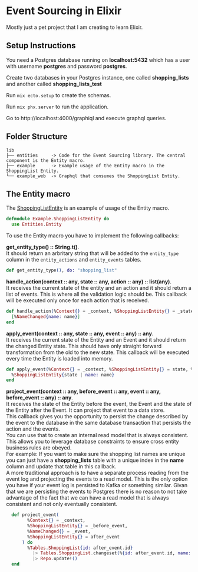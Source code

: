 # Event Sourcing in Elixir
Mostly just a pet project that I am creating to learn Elixir.


## Setup Instructions
You need a Postgres database running on **localhost:5432** which has a user with username **postgres** and password **postgres**.

Create two databases in your Postgres instance, one called **shopping_lists** and another called **shopping_lists_test**

Run ```mix ecto.setup``` to create the schemas.

Run ```mix phx.server``` to run the application.

Go to http://localhost:4000/graphiql and execute graphql queries.

## Folder Structure
```
lib
├── entities     -> Code for the Event Sourcing library. The central component is the Entity macro.
├── example      -> Example usage of the Entity macro in the ShoppingList Entity.
└── example_web  -> Graphql that consumes the ShoppingList Entity.
```

## The Entity macro

The [ShoppingListEntity](https://github.com/FelipeTaiarol/elixir_event_sourcing/blob/master/lib/example/shopping_list/shopping_list.entity.ex) is an example of usage of the Entity macro.

```elixir
defmodule Example.ShoppingListEntity do
  use Entities.Entity
```

To use the Entity macro you have to implement the following callbacks:

**get_entity_type() :: String.t()**.  
It should return an arbritary string that will be added to the ```entity_type``` column in the ```entity_actions``` and ```entity_events``` tables.
```elixir
def get_entity_type(), do: "shopping_list"
```

**handle_action(context :: any, state :: any, action :: any) :: list(any)**.   
It receives the current state of the entity and an action and it should return a list of events.
This is where all the validation logic should be. This callback will be executed only once for each action that is received. 
```elixir
def handle_action(%Context{} = _context, %ShoppingListEntity{} = _state, %SetName{name: name}) do
  [%NameChanged{name: name}]
end
```

**apply_event(context :: any, state :: any, event :: any) :: any**.  
It receives the current state of the Entity and an Event and it should return the changed Entity state.
This should have only straight forward transformation from the old to the new state. This callback will be executed every time the Entity is loaded into memory. 
```elixir
def apply_event(%Context{} = _context, %ShoppingListEntity{} = state, %NameChanged{name: name}) do
  %ShoppingListEntity{state | name: name}
end
```

**project_event(context :: any, before_event :: any, event :: any, before_event :: any) :: any**.  
It receives the state of the Entity before the event, the Event and the state of the Entity after the Event. It can project that event to a data store.  
This callback gives you the opportunity to persist the change described by the event to the database in the same database transaction that persists the action and the events.  
You can use that to create an internal read model that is always consistent. This allows you to leverage database constraints to ensure cross entity business rules are obeyed.   
For example: If you want to make sure the shopping list names are unique you can just have a **shopping_lists** table with a unique index in the **name** column and update that table in this callback.   
A more traditional approach is to have a separate process reading from the event log and projecting the events to a read model. This is the only option you have if your event log is persisted to Kafka or something similar. Givan that we are persisting the events to Postgres there is no reason to not take advantage of the fact that we can have a read model that is always consistent and not only eventually consistent.  
```elixir
  def project_event(
        %Context{} = _context,
        %ShoppingListEntity{} = _before_event,
        %NameChanged{} = _event,
        %ShoppingListEntity{} = after_event
      ) do
        %Tables.ShoppingList{id: after_event.id}
          |> Tables.ShoppingList.changeset(%{id: after_event.id, name: after_event.name})
          |> Repo.update!()
  end
```


